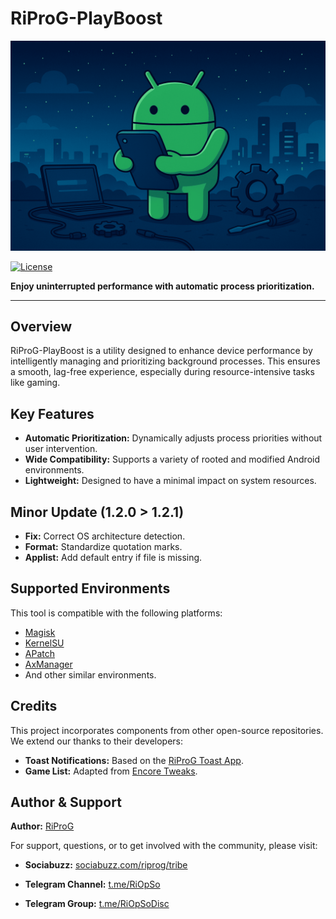 # RiProG-PlayBoost

![RiProG-PlayBoost Banner](https://raw.githubusercontent.com/RiProG-id/RiProG-PlayBoost/refs/heads/main/main/banner.png)

[![License](https://img.shields.io/badge/License-Apache%202.0-blue.svg)](https://opensource.org/licenses/Apache-2.0)

**Enjoy uninterrupted performance with automatic process prioritization.**

---

## Overview

RiProG-PlayBoost is a utility designed to enhance device performance by intelligently managing and prioritizing background processes. This ensures a smooth, lag-free experience, especially during resource-intensive tasks like gaming.

## Key Features

- **Automatic Prioritization:** Dynamically adjusts process priorities without user intervention.
- **Wide Compatibility:** Supports a variety of rooted and modified Android environments.
- **Lightweight:** Designed to have a minimal impact on system resources.

## Minor Update (1.2.0 > 1.2.1)

- **Fix:** Correct OS architecture detection.
- **Format:** Standardize quotation marks.
- **Applist:** Add default entry if file is missing.

## Supported Environments

This tool is compatible with the following platforms:

- [Magisk](https://github.com/topjohnwu/magisk)
- [KernelSU](https://github.com/tiann/KernelSU)
- [APatch](https://github.com/bmax121/APatch)
- [AxManager](https://github.com/fahrez182/AxManager)
- And other similar environments.

## Credits

This project incorporates components from other open-source repositories. We extend our thanks to their developers:

- **Toast Notifications:** Based on the [RiProG Toast App](https://github.com/RiProG-id/riprog-toast-app).
- **Game List:** Adapted from [Encore Tweaks](https://github.com/Rem01Gaming/encore).

## Author & Support

**Author:** [RiProG](https://github.com/RiProG-id)

For support, questions, or to get involved with the community, please visit:

- **Sociabuzz:** [sociabuzz.com/riprog/tribe](https://sociabuzz.com/riprog/tribe)

- **Telegram Channel:** [t.me/RiOpSo](https://t.me/RiOpSo)
- **Telegram Group:** [t.me/RiOpSoDisc](https.t.me/RiOpSoDisc)
